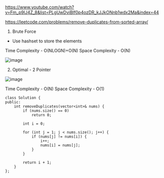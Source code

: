 https://www.youtube.com/watch?v=Fm_p9lJ4Z_8&list=PLgUwDviBIf0p4ozDR_kJJkONnb1wdx2Ma&index=44

https://leetcode.com/problems/remove-duplicates-from-sorted-array/

1. Brute Force

- Use hashset to store the elements

Time Complexity - O(NLOGN)+O(N)
Space Complexity - O(N)

![image](https://user-images.githubusercontent.com/53824950/142267336-c97456af-62dc-4eaa-91c7-273650d7d859.png)


2. Optimal - 2 Pointer

![image](https://user-images.githubusercontent.com/53824950/142267607-10aa325e-6678-4a6d-95c6-5368634bfcd1.png)

Time Complexity - O(N)
Space Complexity - O(1)

```
class Solution {
public:
    int removeDuplicates(vector<int>& nums) {
        if (nums.size() == 0) 
            return 0;
        
        int i = 0;
        
        for (int j = 1; j < nums.size(); j++) {
            if (nums[j] != nums[i]) {
                i++;
                nums[i] = nums[j];
            }
        }
        
        return i + 1;
    }
};
```

